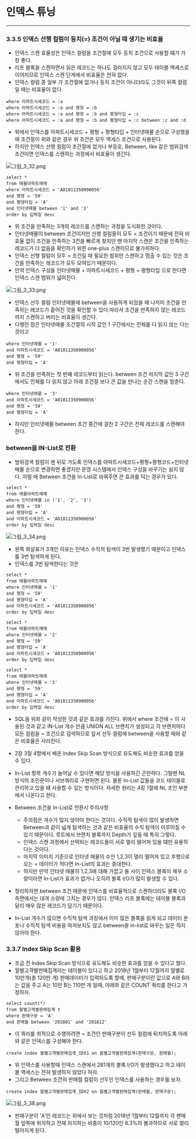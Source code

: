 # 인덱스 튜닝

---

### 3.3.5 인덱스 선행 컬럼이 등치(=) 조건이 아닐 때 생기는 비효율

 - 인덱스 스캔 효율성은 인덱스 컬럼을 조건절에 모두 등치 조건으로 사용할 떄가 가장 좋다.
 - 리프 블록을 스캔하면서 읽은 레코드는 하나도 걸러지지 않고 모두 테이블 액세스로 이어지므로 인덱스 스캔 단게에서 비효율은 전혀 없다.
 - 인덱스 컬럼 중 일부 가 조건절에 없거나 등치 조건이 아니더라도 그것이 뒤쪽 컬럼일 때는 비효율이 없다.

```oracle-sql
where 아파트시세코드 = :a
where 아파트시세코드 = :a and 평형 = :b
where 아파트시세코드 = :a and 평형 = :b and 평형타입 = :c
where 아파트시세코드 = :a and 평형 = :b and 평형타입 = :c between :c and :d
```

 - 위에서 인덱스를 아파트시세코드 + 평형 + 평형타입 + 인터넷매물 순으로 구성했을 때 조건절이 위와 같은 경우 위 조건은 모두 액세스 조건으로 사용된다.
 - 하지만 인덱스 선행 컬럼이 조건절에 없거나 부등호, Between, like 같은 범위검색 조건이면 인덱스를 스캔하는 과정에서 비효율이 생긴다.


![그림_3_32.png](image%2F%EA%B7%B8%EB%A6%BC_3_32.png)

```oracle-sql
select *
from 매물아파트매매
where 아파트시세코드 = 'A01011350900056'
and 평형 = '59'
and 평형타입 = 'A'
and 인터넷매물 between '1' and '3'
order by 입력일 desc
```
 - 위 조건을 만족하는 3개의 레코드를 스캔하는 과정을 도식화한 것이다.
- 인터넷매물이 between 조건이지만 선행 컬럼들이 모두 = 조건이기 때문에 전혀 비효율 없이 조건을 만족하는 3건을 빠르게 찾지만 맨 마지막 스캔은 조건을 만족하는 레코드가 더 없음을 확인하기 위한 one-plus 스캔이므로 불가피하다.
- 인덱스 선행 컬럼이 모두 = 조건일 때 필요한 범위만 스캔하고 멈출 수 있는 것은 조건을 만족하는 레코드가 모두 모여있기 때문이다.
- 만약 인덱스 구성을 인터넷매물 + 아파트시세코드 + 평형 + 평형타입 으로 한다면 인덱스 스캔 범위가 넓어진다.

![그림_3_33.png](image%2F%EA%B7%B8%EB%A6%BC_3_33.png)

- 인덱스 선두 컬럼 인터넷매물에 between을 사용하게 되었을 때 나저미 조건을 만족하는 레코드가 흩어진 것을 확인할 수 있다.따라서 조건을 만족하지 않는 레코드까지 스캔하고 버리는 비효율이 생긴다.
- 다행인 점은 인터넷매물 조건절의 시작 값인 1 구간에서는 전체를 다 읽지 않는 다는 것이고 

```oracle-sql
where 인터넷매물 = '1'
and 아파트시세코드 = 'A01011350900056'
and 평형 = '59'
and 평형타입 = 'A'
```
 - 위 조건을 만족하는 첫 번째 레코드부터 읽는다. between 조건 마지막 값인 3 구간에서도 전체를 다 읽지 않고 아래 조건절 보다 큰 값을 만나는 순간 스캔을 멈춘다.

```oracle-sql
where 인터넷매물 = '3'
and 아파트시세코드 = 'A01011350900056'
and 평형 = '59'
and 평형타입 = 'A'
```

 - 하지만 인터넷매물 between 조건 중간에 걸친 2 구간은 전체 레코드를 스캔해야 한다.

### between을 IN-List로 전환
 - 범위검색 컬럼이 맨 뒤로 가도록 인덱스를 아파트시세코드+평형+평형코드+인터넷매물 순으로 변경하면 좋겠지만 운영 시스템에서 인덱스 구성을 바꾸기는 쉽지 않다. 이럴 때 Between 조건을 In-List로 바꿔주면 큰 효과를 덕는 경우가 있다.

```oracle-sql
select *
from 매물아파트매매
where 인터넷매물 in ('1', '2', '3')
and 평형 = '59'
and 평형타입 = 'A'
and 아파트시세코드 = 'A01011350900056'
order by 입력일 desc
```

![그림_3_34.png](image%2F%EA%B7%B8%EB%A6%BC_3_34.png)

 - 왼쪽 화살표가 3개인 이유는 인덱스 수직적 탐색이 3번 발생했기 때문이고 인덱스를 3번 탐색하게 된다.
 - 인덱스를 3번 탐색한다는 것은 


```oracle-sql
select *
from 매물아파트매매
where 인터넷매물 = '1'
and 평형 = '59'
and 평형타입 = 'A'
and 아파트시세코드 = 'A01011350900056'
order by 입력일 desc

select *
from 매물아파트매매
where 인터넷매물 = '2'
and 평형 = '59'
and 평형타입 = 'A'
and 아파트시세코드 = 'A01011350900056'
order by 입력일 desc

select *
from 매물아파트매매
where 인터넷매물 = '3'
and 평형 = '59'
and 평형타입 = 'A'
and 아파트시세코드 = 'A01011350900056'
order by 입력일 desc
```

 - SQL을 위와 같이 작성한 것과 같은 효과를 가진다. 위에서 where 조건에 = 이 사용된 것과 같고 IN-List 개수 만큼 UNION ALL 브랜치가 생성되고 각 브랜치마다 모든 컬럼을 = 조건으로 검색하므로 앞서 선두 컬럼에 between을 사용할 때와 같은 비효율은 사라진다.

 - 2장 3절 4항에서 배운 Index Skip Scan 방식으로 유도해도 비슷한 효과를 얻을 수 있다.
 - In-List 항목 개수가 늘어날 수 있다면 해당 방식을 사용하긴 곤란하다. 그럴땐 NL 방식의 조인문이나 서브쿼리로 구현하면 된다. 물론 In-List 값들을 코드 테이블로 관리하고 있을 떄 사용할 수 있는 방식이다. 자세한 원리는 4장 1절에 NL 조인 부분에서 나온다고 한다.

 - Between 조건을 In-List로 전환시 주의사항
   - 주의점은 개수가 많지 않아야 한다는 것이다. 수직적 탐색이 많이 발생하면 Between과 같이 넓게 탐색하는 것과 같은 비효율의 수직 탐색이 이루어질 수 있기 때문이다. 루트에서 브랜치 블록까지 Depth가 깊을 때 특히 그렇다.
   - 인덱스 스캔 과정에서 선택되는 레코드들이 서로 멀리 떨어져 있을 떄만 유용하다는 것이다.
   - 마지막 이미지 기준으로 인터넷 매물의 수인 1,2,3이 멀리 떨어져 있고 후행으로 오는 = 데이터가 적다면 In-List의 효과는 증대한다.
   - 하지만 만약 인터넷 매물의 1,2,3에 대해 가깝고 둘 사이 인덱스 블록이 매우 소량이라면 In-List가 효과가 없거나 오히려 블록 I/O가 많이 발생할 수 있다.
 - 정리하자면 between 조건 때문에 인덱스를 비효율적으로 스캔하더라도 블록 I/O 측면에서는 대개 소량에 그치는 경우가 많다. 인덱스 리프 블록에는 테이블 블록과 달리 매우 많은 레코드가 담기기 때문이다.
 - In-List 개수가 많으면 수직적 탐색 과장에서 이미 많은 블록을 읽게 되고 데이터 분포나 수직적 탐색 비용을 따져보지도 않고 between을 in-list로 바꾸는 일은 하지 않아야 한다.

### 3.3.7 Index Skip Scan 활용
 - 조금 전 Index Skip Scan 방식으로 유도해도 비슷한 효과를 얻을 수 있다고 했다.
 - 월별고객별판매집계라는 테이블이 있다고 하고 2018년 1월부터 12월까지 월별로 10만개(총 120만 개) 판매데이터가 입력되도록 할때, 판매구분이란 값으로 A와 B라는 값을 주고 A는 10만 B는 110만 개 일때, 아래와 같은 COUNT 쿼리를 한다고 가정하자.

```oracle-sql
select count(*)
from 월별고객별판매집계 t
where 판매구분 = 'A'
and 판매월 between '201801' and '201812'
```
 - 이 쿼리를 최적으로 수행하려면 = 조건인 판매구분이 선두 컬럼에 뒤치하도록 아래와 같은 인덱스를 구성해야 한다.

```oracle-sql
create index 월별고객별판매집계_IDX1 on 월별고객별판매집계(판매구분, 판매월);
```

 - 위 인덱스를 사용할때 인덱스 스캔에서 281개의 블록 I/O가 발생했다고 하고 테이블 액세스는 전혀 발생하지 않았다 하자.
 - 그리고 Between 조건의 판매월 컬럼이 선두인 인덱스를 사용하는 경우를 보자.

```oracle-sql
create index 월별고객별판매집계_IDX2 on 월별고객별판매집계(판매월, 판매구분);
```
![그림_3_38.png](image%2F%EA%B7%B8%EB%A6%BC_3_38.png)
- 판매구분이 'A'인 레코드는 위에서 보는 것처럼 2018년 1월부터 12월까지 각 팬매월 앞쪽에 위치하고 전체 차지하는 비중이 10/120인 8.3%의 불과하므로 서로 멀리 떨어지게 된다.
